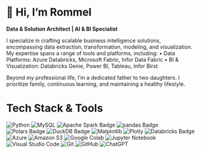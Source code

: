 # 👋 Hi, I’m Rommel

**Data & Solution Architect | AI & BI Specialist**

I specialize in crafting scalable business intelligence solutions, encompassing data extraction, transformation, modeling, and visualization. My expertise spans a range of tools and platforms, including:
	•	Data Platforms: Azure Databricks, Microsoft Fabric, Infor Data Fabric
	•	BI & Visualization: Databricks Genie, Power BI, Tableau, Infor Birst

Beyond my professional life, I’m a dedicated father to two daughters. I prioritize family, continuous learning, and maintaining a healthy lifestyle.

# Tech Stack & Tools

![Python](https://img.shields.io/badge/python-3670A0?style=for-the-badge&logo=python&logoColor=ffdd54)
![MySQL](https://img.shields.io/badge/mysql-4479A1.svg?style=for-the-badge&logo=mysql&logoColor=white)
![Apache Spark Badge](https://img.shields.io/badge/Apache%20Spark-E25A1C?logo=apachespark&logoColor=fff&style=for-the-badge)
![pandas Badge](https://img.shields.io/badge/pandas-150458?logo=pandas&logoColor=fff&style=for-the-badge)
![Polars Badge](https://img.shields.io/badge/Polars-CD792C?logo=polars&logoColor=fff&style=for-the-badge)
![DuckDB Badge](https://img.shields.io/badge/DuckDB-FFF000?logo=duckdb&logoColor=000&style=for-the-badge)
![Matplotlib](https://img.shields.io/badge/Matplotlib-%23ffffff.svg?style=for-the-badge&logo=Matplotlib&logoColor=black)
![Plotly](https://img.shields.io/badge/Plotly-%233F4F75.svg?style=for-the-badge&logo=plotly&logoColor=white)
![Databricks Badge](https://img.shields.io/badge/Databricks-FF3621?logo=databricks&logoColor=fff&style=for-the-badge)
![Azure](https://img.shields.io/badge/azure-%230072C6.svg?style=for-the-badge&logo=microsoftazure&logoColor=white)
![Amazon S3](https://img.shields.io/badge/Amazon%20S3-FF9900?style=for-the-badge&logo=amazons3&logoColor=white)
![Google Colab](https://img.shields.io/badge/Google%20Colab-%23F9A825.svg?style=for-the-badge&logo=googlecolab&logoColor=white)
![Jupyter Notebook](https://img.shields.io/badge/jupyter-%23FA0F00.svg?style=for-the-badge&logo=jupyter&logoColor=white)
![Visual Studio Code](https://img.shields.io/badge/Visual%20Studio%20Code-0078d7.svg?style=for-the-badge&logo=visual-studio-code&logoColor=white)
![Git](https://img.shields.io/badge/git-%23F05033.svg?style=for-the-badge&logo=git&logoColor=white)
![GitHub](https://img.shields.io/badge/github-%23121011.svg?style=for-the-badge&logo=github&logoColor=white)
![ChatGPT](https://img.shields.io/badge/chatGPT-74aa9c?style=for-the-badge&logo=openai&logoColor=white)

<!---
rbojorge/rbojorge is a ✨ special ✨ repository because its `README.md` (this file) appears on your GitHub profile.
You can click the Preview link to take a look at your changes.
--->

